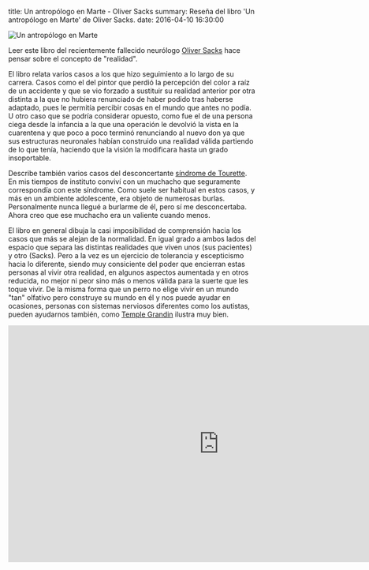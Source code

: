 title: Un antropólogo en Marte - Oliver Sacks
summary: Reseña del libro 'Un antropólogo en Marte' de Oliver Sacks.
date: 2016-04-10 16:30:00

![Un antropólogo en Marte](images/posts/un-antropologo-en-marte.jpg)

Leer este libro del recientemente fallecido neurólogo [Oliver Sacks](https://es.wikipedia.org/wiki/Oliver_Sacks) hace pensar sobre el concepto de "realidad".

El libro relata varios casos a los que hizo seguimiento a lo largo de su carrera. Casos como el del pintor que perdió la percepción del color a raíz de un accidente y que se vio forzado a sustituir su realidad anterior por otra distinta a la que no hubiera renunciado de haber podido tras haberse adaptado, pues le permitía percibir cosas en el mundo que antes no podía. U otro caso que se podría considerar opuesto, como fue el de una persona ciega desde la infancia a la que una operación le devolvió la vista en la cuarentena y que poco a poco terminó renunciando al nuevo don ya que sus estructuras neuronales habían construido una realidad válida partiendo de lo que tenía, haciendo que la visión la modificara hasta un grado insoportable.

Describe también varios casos del desconcertante [síndrome de Tourette](https://es.wikipedia.org/wiki/S%C3%ADndrome_de_Tourette). En mis tiempos de instituto conviví con un muchacho que seguramente correspondía con este síndrome. Como suele ser habitual en estos casos, y más en un ambiente adolescente, era objeto de numerosas burlas. Personalmente nunca llegué a burlarme de él, pero sí me desconcertaba. Ahora creo que ese muchacho era un valiente cuando menos.

El libro en general dibuja la casi imposibilidad de comprensión hacia los casos que más se alejan de la normalidad. En igual grado a ambos lados del espacio que separa las distintas realidades que viven unos (sus pacientes) y otro (Sacks). Pero a la vez es un ejercicio de tolerancia y escepticismo hacia lo diferente, siendo muy consiciente del poder que encierran estas personas al vivir otra realidad, en algunos aspectos aumentada y en otros reducida, no mejor ni peor sino más o menos válida para la suerte que les toque vivir. De la misma forma que un perro no elige vivir en un mundo "tan" olfativo pero construye su mundo en él y nos puede ayudar en ocasiones, personas con sistemas nerviosos diferentes como los autistas, pueden ayudarnos también, como [Temple Grandin](https://es.wikipedia.org/wiki/Temple_Grandin) ilustra muy bien.

<iframe width="854" height="480" src="https://www.youtube.com/embed/fn_9f5x0f1Q" frameborder="0" allowfullscreen></iframe>
